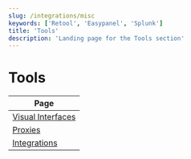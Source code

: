 ```yaml
---
slug: /integrations/misc
keywords: ['Retool', 'Easypanel', 'Splunk']
title: 'Tools'
description: 'Landing page for the Tools section'
---
```


# Tools

| Page              |
|-------------------|
| [Visual Interfaces](/interfaces/third-party/gui) |
| [Proxies](/interfaces/third-party/proxy)         |
| [Integrations](/interfaces/third-party/integrations)      |
